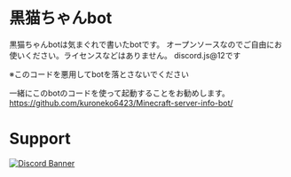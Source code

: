 # 黒猫ちゃんbot

黒猫ちゃんbotは気まぐれで書いたbotです。
オープンソースなのでご自由にお使いください。ライセンスなどはありません。
discord.js@12です

※このコードを悪用してbotを落とさないでください

一緒にこのbotのコードを使って起動することをお勧めします。
https://github.com/kuroneko6423/Minecraft-server-info-bot/

# Support
[![Discord Banner](https://discordapp.com/api/guilds/867038364552396860/widget.png?style=banner4)](https://discord.gg/Y6w5Jv3EAR)
